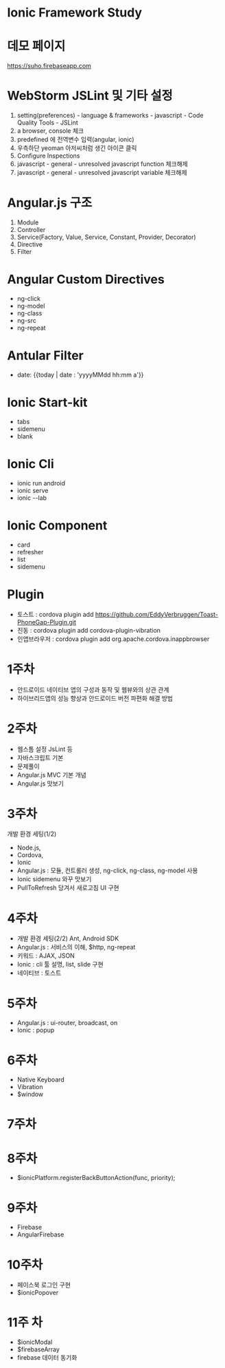 # Ionic Framework Study

# 데모 페이지
<a href="https://suho.firebaseapp.com/" target="_blank">https://suho.firebaseapp.com</a>

# WebStorm JSLint 및 기타 설정
1. setting(preferences) - language & frameworks - javascript - Code Quality Tools - JSLint
2. a browser, console 체크 
3. predefined 에 전역변수 입력(angular, ionic)
4. 우측하단 yeoman 아저씨처럼 생긴 아이콘 클릭
5. Configure Inspections
6. javascript - general - unresolved javascript function 체크해제
7. javascript - general - unresolved javascript variable 체크해제

# Angular.js 구조
1. Module
2. Controller
3. Service(Factory, Value, Service, Constant, Provider, Decorator)
4. Directive
5. Filter

# Angular Custom Directives
- ng-click
- ng-model
- ng-class
- ng-src
- ng-repeat

# Antular Filter
- date: {{today | date : 'yyyyMMdd hh:mm a'}}

# Ionic Start-kit
- tabs
- sidemenu
- blank

# Ionic Cli
- ionic run android 
- ionic serve
- ionic --lab

# Ionic Component
- card
- refresher
- list
- sidemenu

# Plugin
- 토스트 : cordova plugin add https://github.com/EddyVerbruggen/Toast-PhoneGap-Plugin.git
- 진동 : cordova plugin add cordova-plugin-vibration
- 인앱브라우저 : cordova plugin add org.apache.cordova.inappbrowser

# 1주차
- 안드로이드 네이티브 앱의 구성과 동작 및 웹뷰와의 상관 관계
- 하이브리드앱의 성능 향상과 안드로이드 버전 파편화 해결 방법

# 2주차
- 웹스톰 설정 JsLint 등
- 자바스크립트 기본 
- 문제풀이
- Angular.js MVC 기본 개념
- Angular.js 맛보기 

# 3주차
개발 환경 세팅(1/2) 
- Node.js, 
- Cordova, 
- Ionic
- Angular.js : 모듈, 컨트롤러 생성, ng-click, ng-class, ng-model 사용
- Ionic sidemenu 와꾸 맛보기
- PullToRefresh 당겨서 새로고침 UI 구현 

# 4주차
- 개발 환경 세팅(2/2) Ant, Android SDK
- Angular.js : 서비스의 이해, $http, ng-repeat
- 키워드 : AJAX, JSON
- Ionic : cli 툴 설명,  list, slide 구현
- 네이티브 : 토스트

# 5주차
- Angular.js : ui-router, broadcast, on
- Ionic : popup

# 6주차
- Native Keyboard
- Vibration
- $window

# 7주차

# 8주차
- $ionicPlatform.registerBackButtonAction(func, priority);

# 9주차
- Firebase
- AngularFirebase

# 10주차
- 페이스북 로그인 구현
- $ionicPopover

# 11주 차
- $ionicModal
- $firebaseArray
- firebase 데이터 동기화
